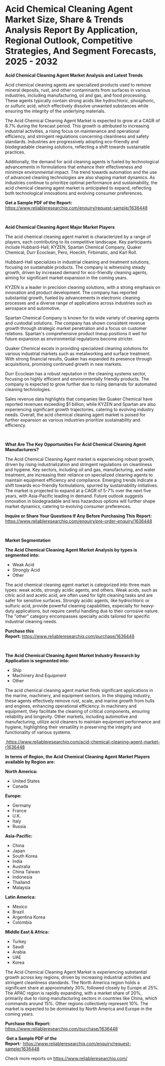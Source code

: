 <p><h1>Acid Chemical Cleaning Agent Market Size, Share & Trends Analysis Report By Application, Regional Outlook, Competitive Strategies, And Segment Forecasts, 2025 - 2032</h1></p><p><strong>Acid Chemical Cleaning Agent Market Analysis and Latest Trends</strong></p>
<p><p>Acid chemical cleaning agents are specialized products used to remove mineral deposits, rust, and other contaminants from surfaces in various industries, including manufacturing, oil and gas, and food processing. These agents typically contain strong acids like hydrochloric, phosphoric, or sulfuric acid, which effectively dissolve unwanted substances while ensuring the integrity of the underlying materials.</p><p>The Acid Chemical Cleaning Agent Market is expected to grow at a CAGR of 8.7% during the forecast period. This growth is attributed to increasing industrial activities, a rising focus on maintenance and operational efficiency, and stringent regulations concerning cleanliness and safety standards. Industries are progressively adopting eco-friendly and biodegradable cleaning solutions, reflecting a shift towards sustainable practices. </p><p>Additionally, the demand for acid cleaning agents is fueled by technological advancements in formulations that enhance their effectiveness and minimize environmental impact. The trend towards automation and the use of advanced cleaning technologies are also shaping market dynamics. As industries continue to prioritize optimal performance and sustainability, the acid chemical cleaning agent market is anticipated to expand, reflecting both technological innovations and evolving consumer preferences.</p></p>
<p><strong>Get a Sample PDF of the Report:&nbsp;</strong> <a href="https://www.reliableresearchiq.com/enquiry/request-sample/1636448?utm_campaign=3586&utm_medium=2&utm_source=Github&utm_content=ia&utm_term=23032025&utm_id=acid-chemical-cleaning-agent">https://www.reliableresearchiq.com/enquiry/request-sample/1636448</a></p>
<p>&nbsp;</p>
<p><strong>Acid Chemical Cleaning Agent Major Market Players</strong></p>
<p><p>The acid chemical cleaning agent market is characterized by a range of players, each contributing to its competitive landscape. Key participants include Hubbard-Hall, KYZEN, Spartan Chemical Company, Quaker Chemical, Durr Ecoclean, Pero, Hoeckh, Firbimatic, and Karl Roll. </p><p>Hubbard-Hall specializes in industrial cleaning and treatment solutions, focusing on sustainable products. The company is witnessing steady growth, driven by increased demand for eco-friendly cleaning agents, aiming for significant market expansion in the coming years.</p><p>KYZEN is a leader in precision cleaning solutions, with a strong emphasis on innovation and product development. The company has reported substantial growth, fueled by advancements in electronic cleaning processes and a diverse range of applications across industries such as aerospace and automotive.</p><p>Spartan Chemical Company is known for its wide variety of cleaning agents and custodial solutions. The company has shown consistent revenue growth through strategic market penetration and a focus on customer relations. Spartan's comprehensive product lineup positions it well for future expansion as environmental regulations become stricter.</p><p>Quaker Chemical excels in providing specialized cleaning solutions for various industrial markets such as metalworking and surface treatment. With strong financial results, Quaker has expanded its presence through acquisitions, promising continued growth in new markets.</p><p>Durr Ecoclean has a robust reputation in the cleaning systems sector, focusing on highly efficient and environmentally friendly products. The company is expected to grow further due to rising demands for automated cleaning technologies.</p><p>Sales revenue data highlights that companies like Quaker Chemical have reported revenues exceeding $1 billion, while KYZEN and Spartan are also experiencing significant growth trajectories, catering to evolving industry needs. Overall, the acid chemical cleaning agent market is poised for further expansion as various industries prioritize sustainability and efficiency.</p></p>
<p>&nbsp;</p>
<p><strong>What Are The Key Opportunities For Acid Chemical Cleaning Agent Manufacturers?</strong></p>
<p><p>The Acid Chemical Cleaning Agent market is experiencing robust growth, driven by rising industrialization and stringent regulations on cleanliness and hygiene. Key sectors, including oil and gas, manufacturing, and water treatment, are increasing their reliance on specialized cleaning agents to maintain equipment efficiency and compliance. Emerging trends indicate a shift towards eco-friendly formulations, spurred by sustainability initiatives. The market is projected to expand at a CAGR of 5-7% over the next five years, with Asia-Pacific leading in demand. Future outlook suggests innovation in biodegradable and less hazardous options will further shape market dynamics, catering to evolving consumer preferences.</p></p>
<p><strong>Inquire or Share Your Questions If Any Before Purchasing This Report:</strong> <a href="https://www.reliableresearchiq.com/enquiry/pre-order-enquiry/1636448?utm_campaign=3586&utm_medium=2&utm_source=Github&utm_content=ia&utm_term=23032025&utm_id=acid-chemical-cleaning-agent">https://www.reliableresearchiq.com/enquiry/pre-order-enquiry/1636448</a></p>
<p>&nbsp;</p>
<p><strong>Market Segmentation</strong></p>
<p><strong>The Acid Chemical Cleaning Agent Market Analysis by types is segmented into:</strong></p>
<p><ul><li>Weak Acid</li><li>Strongly Acid</li><li>Other</li></ul></p>
<p><p>The acid chemical cleaning agent market is categorized into three main types: weak acids, strongly acidic agents, and others. Weak acids, such as citric acid and acetic acid, are often used for light cleaning tasks and are safer for sensitive surfaces. Strongly acidic agents, like hydrochloric or sulfuric acid, provide powerful cleaning capabilities, especially for heavy-duty applications, but require careful handling due to their corrosive nature. The "other" category encompasses specialty acids tailored for specific industrial cleaning needs.</p></p>
<p><strong>Purchase this Report:&nbsp;</strong><a href="https://www.reliableresearchiq.com/purchase/1636448?utm_campaign=3586&utm_medium=2&utm_source=Github&utm_content=ia&utm_term=23032025&utm_id=acid-chemical-cleaning-agent">https://www.reliableresearchiq.com/purchase/1636448</a></p>
<p>&nbsp;</p>
<p><strong>The Acid Chemical Cleaning Agent Market Industry Research by Application is segmented into:</strong></p>
<p><ul><li>Ship</li><li>Machinery And Equipment</li><li>Other</li></ul></p>
<p><p>The acid chemical cleaning agent market finds significant applications in the marine, machinery, and equipment sectors. In the shipping industry, these agents effectively remove rust, scale, and marine growth from hulls and engines, enhancing operational efficiency. In machinery and equipment, they facilitate the cleaning of critical components, ensuring reliability and longevity. Other markets, including automotive and manufacturing, utilize acid cleaners to maintain equipment performance and hygiene, highlighting their versatility in preserving the integrity and functionality of various systems.</p></p>
<p><a href="https://www.reliableresearchiq.com/acid-chemical-cleaning-agent-market-r1636448?utm_campaign=3586&utm_medium=2&utm_source=Github&utm_content=ia&utm_term=23032025&utm_id=acid-chemical-cleaning-agent">&nbsp;https://www.reliableresearchiq.com/acid-chemical-cleaning-agent-market-r1636448</a></p>
<p><strong>In terms of Region, the Acid Chemical Cleaning Agent Market Players available by Region are:</strong></p>
<p>
    <p> <strong> North America: </strong>
        <ul>
            <li>United States</li>
            <li>Canada</li>
        </ul>
        </p> 
    <p> <strong> Europe: </strong>
        <ul>
            <li>Germany</li>
            <li>France</li>
            <li>U.K.</li>
            <li>Italy</li>
            <li>Russia</li>
        </ul>
        </p> 
    <p> <strong> Asia-Pacific: </strong>
        <ul>
            <li>China</li>
            <li>Japan</li>
            <li>South Korea</li>
            <li>India</li>
            <li>Australia</li>
            <li>China Taiwan</li>
            <li>Indonesia</li>
            <li>Thailand</li>
            <li>Malaysia</li>
        </ul>
        </p> 
    <p> <strong> Latin America: </strong>
        <ul>
            <li>Mexico</li>
            <li>Brazil</li>
            <li>Argentina Korea</li>
            <li>Colombia</li>
        </ul>
        </p> 
    <p> <strong> Middle East & Africa: </strong>
        <ul>
            <li>Turkey</li>
            <li>Saudi</li>
            <li>Arabia</li>
            <li>UAE</li>
            <li>Korea</li>
        </ul>
    </p>
    </p>
<p><p>The Acid Chemical Cleaning Agent Market is experiencing substantial growth across key regions, driven by increasing industrial activities and stringent cleanliness standards. The North America region holds a significant share at approximately 30%, followed closely by Europe at 25%. The APAC region is rapidly expanding, with a market share of 20%, primarily due to rising manufacturing sectors in countries like China, which commands around 15%. Other regions collectively represent 10%. The market is expected to be dominated by North America and Europe in the coming years.</p></p>
<p><strong>Purchase this Report: </strong><a href="https://www.reliableresearchiq.com/purchase/1636448?utm_campaign=3586&utm_medium=2&utm_source=Github&utm_content=ia&utm_term=23032025&utm_id=acid-chemical-cleaning-agent">https://www.reliableresearchiq.com/purchase/1636448</a></p>
<p>&nbsp;<strong>Get a Sample PDF of the Report:&nbsp;&nbsp;</strong><a href="https://www.reliableresearchiq.com/enquiry/request-sample/1636448?utm_campaign=3586&utm_medium=2&utm_source=Github&utm_content=ia&utm_term=23032025&utm_id=acid-chemical-cleaning-agent">https://www.reliableresearchiq.com/enquiry/request-sample/1636448</a></p>
<p><strong></strong></p>
<p>Check more reports on <a href="https://www.reliableresearchiq.com/?utm_campaign=3586&utm_medium=2&utm_source=Github&utm_content=ia&utm_term=23032025&utm_id=acid-chemical-cleaning-agent">https://www.reliableresearchiq.com/</a></p>